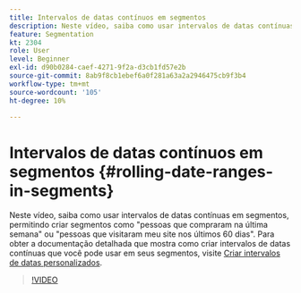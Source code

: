 ```yaml
---
title: Intervalos de datas contínuos em segmentos
description: Neste vídeo, saiba como usar intervalos de datas contínuas em segmentos, permitindo criar segmentos como "pessoas que compraram na última semana" ou "pessoas que visitaram meu site nos últimos 60 dias".
feature: Segmentation
kt: 2304
role: User
level: Beginner
exl-id: d90b0284-caef-4271-9f2a-d3cb1fd57e2b
source-git-commit: 8ab9f8cb1ebef6a0f281a63a2a2946475cb9f3b4
workflow-type: tm+mt
source-wordcount: '105'
ht-degree: 10%

---
```


# Intervalos de datas contínuos em segmentos {#rolling-date-ranges-in-segments}

Neste vídeo, saiba como usar intervalos de datas contínuas em segmentos, permitindo criar segmentos como &quot;pessoas que compraram na última semana&quot; ou &quot;pessoas que visitaram meu site nos últimos 60 dias&quot;. Para obter a documentação detalhada que mostra como criar intervalos de datas contínuas que você pode usar em seus segmentos, visite [Criar intervalos de datas personalizados](https://experienceleague.adobe.com/pt-br/docs/analytics/analyze/analysis-workspace/components/calendar-date-ranges/custom-date-ranges).

>[!VIDEO](https://video.tv.adobe.com/v/25403/?quality=12&learn=on)
